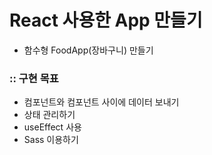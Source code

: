 # React 사용한 App 만들기

- 함수형 FoodApp(장바구니) 만들기

### :: 구현 목표

- 컴포넌트와 컴포넌트 사이에 데이터 보내기
- 상태 관리하기
- useEffect 사용
- Sass 이용하기
